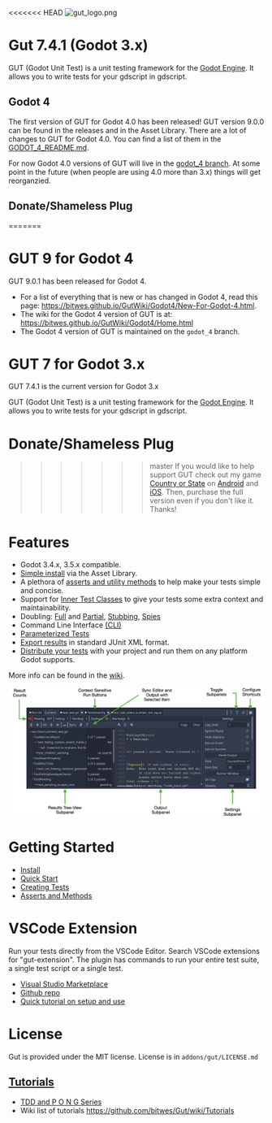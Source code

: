 <<<<<<< HEAD
![gut_logo.png](gut_logo_256x256.png)
# Gut 7.4.1 (Godot 3.x)
GUT (Godot Unit Test) is a unit testing framework for the [Godot Engine](https://godotengine.org/).  It allows you to write tests for your gdscript in gdscript.

## Godot 4
The first version of GUT for Godot 4.0 has been released!  GUT version 9.0.0 can be found in the releases and in the Asset Library.  There are a lot of changes to GUT for Godot 4.0.  You can find a list of them in the [GODOT_4_README.md](https://github.com/bitwes/Gut/blob/godot_4/GODOT_4_README.md).

For now Godot 4.0 versions of GUT will live in the [godot_4 branch](https://github.com/bitwes/Gut/tree/godot_4).  At some point in the future (when people are using 4.0 more than 3.x) things will get reorganzied.


## Donate/Shameless Plug
=======
# GUT 9 for Godot 4
GUT 9.0.1 has been released for Godot 4.
* For a list of everything that is new or has changed in Godot 4, read this page:  https://bitwes.github.io/GutWiki/Godot4/New-For-Godot-4.html.
* The wiki for the Godot 4 version of GUT is at:  https://bitwes.github.io/GutWiki/Godot4/Home.html
* The Godot 4 version of GUT is maintained on the `godot_4` branch.

# GUT 7 for Godot 3.x
GUT 7.4.1 is the current version for Godot 3.x

GUT (Godot Unit Test) is a unit testing framework for the [Godot Engine](https://godotengine.org/).  It allows you to write tests for your gdscript in gdscript.

# Donate/Shameless Plug
>>>>>>> master
If you would like to help support GUT check out my game [Country or State](https://www.youtube.com/watch?v=iCAROKgN9xw&t=4s) on [Android](https://play.google.com/store/apps/details?id=com.butchwesley.country_or_state&hl=en_US&gl=US) and [iOS](https://apps.apple.com/us/app/country-or-state/id1504122706).  Then, purchase the full version even if you don't like it.  Thanks!


# Features
* Godot 3.4.x, 3.5.x compatible.
* [Simple install](https://github.com/bitwes/Gut/wiki/Install) via the Asset Library.
* A plethora of [asserts and utility methods](https://github.com/bitwes/Gut/wiki/Asserts-and-Methods) to help make your tests simple and concise.
* Support for [Inner Test Classes](https://github.com/bitwes/Gut/wiki/Inner-Test-Classes) to give your tests some extra context and maintainability.
* Doubling:  [Full](https://github.com/bitwes/Gut/wiki/Doubles) and [Partial](https://github.com/bitwes/Gut/wiki/Partial-Doubles), [Stubbing](https://github.com/bitwes/Gut/wiki/Stubbing), [Spies](https://github.com/bitwes/Gut/wiki/Spies)
* Command Line Interface [(CLI)](https://github.com/bitwes/Gut/wiki/Command-Line)
* [Parameterized Tests](https://github.com/bitwes/Gut/wiki/ParameterizedTests)
* [Export results](https://github.com/bitwes/Gut/wiki/Export-Test-Results) in standard JUnit XML format.
* [Distribute your tests](https://github.com/bitwes/Gut/wiki/Running-On-Devices) with your project and run them on any platform Godot supports.

More info can be found in the [wiki](https://github.com/bitwes/Gut/wiki).

![Panel](https://raw.githubusercontent.com/bitwes/Gut/master/gut_panel.png)


# Getting Started
* [Install](https://github.com/bitwes/Gut/wiki/Install)
* [Quick Start](https://github.com/bitwes/Gut/wiki/Quick-Start)
* [Creating Tests](https://github.com/bitwes/Gut/wiki/Creating-Tests)
* [Asserts and Methods](https://github.com/bitwes/Gut/wiki/Asserts-and-Methods)


# VSCode Extension
Run your tests directly from the VSCode Editor.  Search VSCode extensions for "gut-extension".  The plugin has commands to run your entire test suite, a single test script or a single test.
* [Visual Studio Marketplace](https://marketplace.visualstudio.com/items?itemName=bitwes.gut-extension)
* [Github repo](https://github.com/bitwes/gut-extension)
* [Quick tutorial on setup and use](https://youtu.be/pqcA8A52CMs)


# License
Gut is provided under the MIT license.  License is in `addons/gut/LICENSE.md`


## [Tutorials](https://github.com/bitwes/Gut/wiki/Tutorials)
* [TDD and P O N G Series](https://www.youtube.com/channel/UCkGO6guRt_5fOh3oDHbfg9w/playlists)
* Wiki list of tutorials https://github.com/bitwes/Gut/wiki/Tutorials
